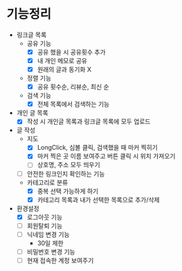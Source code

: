 기능정리
=

- 링크글 목록
  - 공유 기능
    - [X] 공유 했을 시 공유횟수 추가
    - [X] 내 개인 메모로 공유
    - [X] 원래의 글과 동기화 X
  - 정렬 기능
    - [X] 공유 횟수순, 리뷰순, 최신 순
  - 검색 기능
    - [X] 전체 목록에서 검색하는 기능
- 개인 글 목록
  - [X] 작성 시 개인글 목록과 링크글 목록에 모두 업로드
- 글 작성
  - 지도
    - [X] LongClick, 심볼 클릭, 검색했을 때 마커 찍히기
    - [X] 마커 찍은 곳 이름 보여주고 버튼 클릭 시 위치 가져오기
    - [ ] 상호명, 주소 모두 띄우기
  - [ ] 안전한 링크인지 확인하는 기능
  - 카테고리로 분류
    - [X] 중복 선택 가능하게 하기
    - [X] 카테고리 목록과 내가 선택한 목록으로 추가/삭제
- 환경설정
  - [x] 로그아웃 기능
  - [ ] 회원탈퇴 기능
  - [ ] 닉네임 변경 기능
    - 30일 제한
  - [ ] 비밀번호 변경 기능
  - [ ] 현재 접속한 계정 보여주기